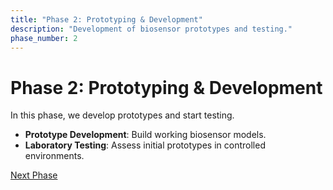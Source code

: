 ```yaml
---
title: "Phase 2: Prototyping & Development"
description: "Development of biosensor prototypes and testing."
phase_number: 2
---
```


# Phase 2: Prototyping & Development

In this phase, we develop prototypes and start testing.

- **Prototype Development**: Build working biosensor models.
- **Laboratory Testing**: Assess initial prototypes in controlled environments.

[Next Phase](/roadmap/phases/phase3)
